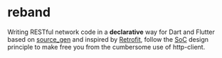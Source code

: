 # reband

Writing RESTful network code in a **declarative** way for Dart and Flutter based on [source_gen][source_g] and inspired by [Retrofit][retrofit], follow the [SoC][soc] design principle to make free you from the cumbersome use of http-client.

[soc]: https://en.wikipedia.org/wiki/Separation_of_concerns
[source_g]: https://pub.dev/packages/source_gen
[retrofit]: https://square.github.io/retrofit/